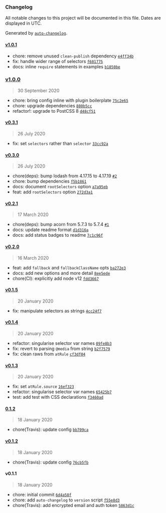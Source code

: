 ### Changelog

All notable changes to this project will be documented in this file. Dates are displayed in UTC.

Generated by [`auto-changelog`](https://github.com/CookPete/auto-changelog).

#### [v1.0.1](https://github.com/saulhardman/postcss-hover-media-feature/compare/v1.0.0...v1.0.1)

- chore: remove unused `clean-publish` dependency [`e4ff34b`](https://github.com/saulhardman/postcss-hover-media-feature/commit/e4ff34bbd9c9a5a43d47b14129f921aac7d9bf50)
- fix: handle wider range of selectors [`f681775`](https://github.com/saulhardman/postcss-hover-media-feature/commit/f681775aac07c81674adf830b67d0ada4281ec47)
- docs: inline `require` statements in examples [`b1850be`](https://github.com/saulhardman/postcss-hover-media-feature/commit/b1850be3027647035f33b8e42571e463ac392b5e)

### [v1.0.0](https://github.com/saulhardman/postcss-hover-media-feature/compare/v0.3.1...v1.0.0)

> 30 September 2020

- chore: bring config inline with plugin boilerplate [`75c2e65`](https://github.com/saulhardman/postcss-hover-media-feature/commit/75c2e655df78224e0cdad3c5ab673210564695a1)
- chore: upgrade dependencies [`880b5cc`](https://github.com/saulhardman/postcss-hover-media-feature/commit/880b5cccfc0eadbfe6a6a54f293dc8d68d079e8d)
- refactor!: upgrade to PostCSS 8 [`d48cf51`](https://github.com/saulhardman/postcss-hover-media-feature/commit/d48cf515c11624e8f697aef113b70ba509d3e742)

#### [v0.3.1](https://github.com/saulhardman/postcss-hover-media-feature/compare/v0.3.0...v0.3.1)

> 26 July 2020

- fix: set `selectors` rather than `selector` [`33cc92a`](https://github.com/saulhardman/postcss-hover-media-feature/commit/33cc92abb24e222e7e2a19fa312639521e33e726)

#### [v0.3.0](https://github.com/saulhardman/postcss-hover-media-feature/compare/v0.2.1...v0.3.0)

> 26 July 2020

- chore(deps): bump lodash from 4.17.15 to 4.17.19 [`#2`](https://github.com/saulhardman/postcss-hover-media-feature/pull/2)
- chore: bump dependencies [`f5b1861`](https://github.com/saulhardman/postcss-hover-media-feature/commit/f5b18617291eb43be73d07eb5b8a978e874c720a)
- docs: document `rootSelectors` option [`a7a95eb`](https://github.com/saulhardman/postcss-hover-media-feature/commit/a7a95eb3c2d30efd9abd312605f9e2db8e93119d)
- feat: add `rootSelectors` option [`272d3a1`](https://github.com/saulhardman/postcss-hover-media-feature/commit/272d3a1464ab8f598881caa729938f700badd131)

#### [v0.2.1](https://github.com/saulhardman/postcss-hover-media-feature/compare/v0.2.0...v0.2.1)

> 17 March 2020

- chore(deps): bump acorn from 5.7.3 to 5.7.4 [`#1`](https://github.com/saulhardman/postcss-hover-media-feature/pull/1)
- docs: update readme format [`d1d316a`](https://github.com/saulhardman/postcss-hover-media-feature/commit/d1d316a875af1266efd3f07cab1bbe988dbcce27)
- docs: add status badges to readme [`7c1c96f`](https://github.com/saulhardman/postcss-hover-media-feature/commit/7c1c96f2f626a80dfda6ad3a017cf8495c30a365)

#### [v0.2.0](https://github.com/saulhardman/postcss-hover-media-feature/compare/v0.1.5...v0.2.0)

> 16 March 2020

- feat: add `fallback` and `fallbackClassName` opts [`ba272e3`](https://github.com/saulhardman/postcss-hover-media-feature/commit/ba272e32fc041878a5daeb84bafaf02525dbe38d)
- docs: add new options and more detail [`8ee5ede`](https://github.com/saulhardman/postcss-hover-media-feature/commit/8ee5edef6c45f89fa74e8dffb62aeb408f6a799f)
- chore(CI): explicitly add node v12 [`fdd3667`](https://github.com/saulhardman/postcss-hover-media-feature/commit/fdd36679fb2e99d2a67e22f6214e300cc6dbbfa5)

#### [v0.1.5](https://github.com/saulhardman/postcss-hover-media-feature/compare/v0.1.4...v0.1.5)

> 20 January 2020

- fix: manipulate selectors as strings [`4cc24f7`](https://github.com/saulhardman/postcss-hover-media-feature/commit/4cc24f73d4657c516345a3fff7918b2fd7c40455)

#### [v0.1.4](https://github.com/saulhardman/postcss-hover-media-feature/compare/v0.1.3...v0.1.4)

> 20 January 2020

- refactor: singularise selector var names [`09fe8b3`](https://github.com/saulhardman/postcss-hover-media-feature/commit/09fe8b3fc49d23843677c3db20098f67d65c81b8)
- fix: revert to parsing `@media` from string [`b2f7579`](https://github.com/saulhardman/postcss-hover-media-feature/commit/b2f75798a257a3eba8d820b25d2aed9dc7949fe4)
- fix: clean raws from `atRule` [`cf3df04`](https://github.com/saulhardman/postcss-hover-media-feature/commit/cf3df04f0ea4f46133496bd181b52e0a8f11fc40)

#### [v0.1.3](https://github.com/saulhardman/postcss-hover-media-feature/compare/0.1.2...v0.1.3)

> 20 January 2020

- fix: set `atRule.source` [`16ef323`](https://github.com/saulhardman/postcss-hover-media-feature/commit/16ef3233fe2f955594610e0893c6d05caac0d7e5)
- refactor: singularise selector var names [`65425b7`](https://github.com/saulhardman/postcss-hover-media-feature/commit/65425b7163c23235ef2cf798fdba886e6a710aa1)
- test: add test with CSS declarations [`f3460ad`](https://github.com/saulhardman/postcss-hover-media-feature/commit/f3460adade8488285145df9e042492c6d234e264)

#### [0.1.2](https://github.com/saulhardman/postcss-hover-media-feature/compare/v0.1.2...0.1.2)

> 18 January 2020

- chore(Travis): update config [`bb709ca`](https://github.com/saulhardman/postcss-hover-media-feature/commit/bb709ca2bf9bc4c3dde5cfb08003543ad89d3915)

#### [v0.1.2](https://github.com/saulhardman/postcss-hover-media-feature/compare/v0.1.1...v0.1.2)

> 18 January 2020

- chore(Travis): update config [`76cb5fb`](https://github.com/saulhardman/postcss-hover-media-feature/commit/76cb5fb235e7dd4f0481bded27b80bef03c6e06b)

#### v0.1.1

> 18 January 2020

- chore: initial commit [`6d4a58f`](https://github.com/saulhardman/postcss-hover-media-feature/commit/6d4a58f5c4ccef3f671e8377b7cf170a35fd49e3)
- chore: add `auto-changelog` to `version` script [`f55e8d3`](https://github.com/saulhardman/postcss-hover-media-feature/commit/f55e8d39acdc87fc9dae0f511eb608cc65a8389f)
- chore(Travis): add encrypted email and auth token [`5863d1c`](https://github.com/saulhardman/postcss-hover-media-feature/commit/5863d1c437dbdaac3f476a3062d13eb55b99fed8)
